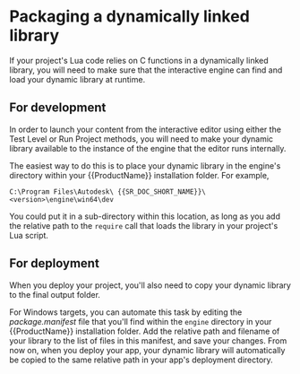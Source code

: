 # Packaging a dynamically linked library

If your project's Lua code relies on C functions in a dynamically linked library, you will need to make sure that the interactive engine can find and load your dynamic library at runtime.

## For development

In order to launch your content from the interactive editor using either the Test Level or Run Project methods, you will need to make your dynamic library available to the instance of the engine that the editor runs internally.

The easiest way to do this is to place your dynamic library in the engine's directory within your {{ProductName}} installation folder. For example,

`C:\Program Files\Autodesk\ {{SR_DOC_SHORT_NAME}}\<version>\engine\win64\dev`

You could put it in a sub-directory within this location, as long as you add the relative path to the `require` call that loads the library in your project's Lua script.

## For deployment

When you deploy your project, you'll also need to copy your dynamic library to the final output folder.

For Windows targets, you can automate this task by editing the *package.manifest* file that you'll find within the `engine` directory in your {{ProductName}} installation folder. Add the relative path and filename of your library to the list of files in this manifest, and save your changes. From now on, when you deploy your app, your dynamic library will automatically be copied to the same relative path in your app's deployment directory.

<!-- For Android targets, TODO!!! -->
